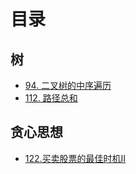 # 目录

## 树

- [94. 二叉树的中序遍历](_source/算法/94.二叉树的中序遍历.md)
- [112. 路径总和](_source/算法/112.路径总和.md)

## 贪心思想

- [122.买卖股票的最佳时机II](_source/算法/122.买卖股票的最佳时机II.md)